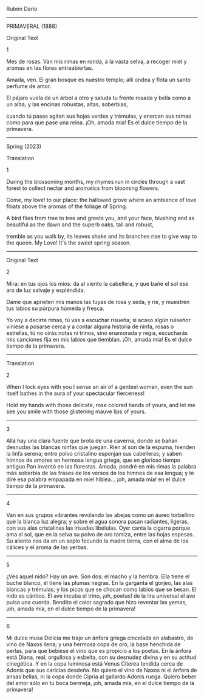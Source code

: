 Rubén Darío 

* * * * *

PRIMAVERAL (1888)

Original Text

1

Mes de rosas. Van mis rimas
en ronda, a la vasta selva,
a recoger miel y aromas
en las flores entreabiertas.

Amada, ven. El gran bosque
es nuestro templo; allí ondea
y flota un santo perfume
de amor. 

El pájaro vuela
de un árbol a otro y saluda
tu frente rosada y bella
como a un alba; y las encinas
robustas, altas, soberbias,

cuando tú pasas agitan
sus hojas verdes y trémulas,
y enarcan sus ramas como
para que pase una reina.
¡Oh, amada mía! Es el dulce
tiempo de la primavera.

* * * * *

Spring (2023)

Translation

1

During the blossoming months, my
rhymes run in circles through a vast
forest to collect nectar and
aromatics from blooming flowers.

Come, my love! to our place: the hallowed
grove where an ambience of love floats
above the aromas of the foliage of Spring.

A bird flies from tree to tree and
greets you, and your face, blushing
and as beautiful as the dawn and the
superb oaks, tall and robust,

tremble as you walk by, its leaves
shake and its branches rise to give
way to the queen. My Love! It's the
sweet spring season.

* * * * *

Original Text

2

Mira: en tus ojos los míos:
da al viento la cabellera,
y que bañe el sol ese aro
de luz salvaje y espléndida.

Dame que aprieten mis manos
las tuyas de rosa y seda,
y ríe, y muestren tus labios
su púrpura húmeda y fresca.

Yo voy a decirte rimas,
tú vas a escuchar risueña;
si acaso algún ruiseñor
viniese a posarse cerca
y a contar alguna historia
de ninfa, rosas o estrellas,
tú no oirás notas ni trinos,
sino enamorada y regia,
escucharás mis canciones
fija en mis labios que tiemblan.
¡Oh, amada mía! Es el dulce
tiempo de la primavera.

* * * * *

Translation

2

When I lock eyes with you I sense
an air of a genteel woman, even
the sun itself bathes in the
aura of your spectacular fierceness!

Hold my hands with those delicate,
rose colored hands of yours, and let
me see you smile with those glistening
mauve lips of yours.


* * * * *

3

Allá hay una clara fuente
que brota de una caverna,
donde se bañan desnudas
las blancas ninfas que juegan.
Ríen al son de la espuma,
hienden la linfa serena;
entre polvo cristalino
esponjan sus cabelleras;
y saben himnos de amores
en hermosa lengua griega,
que en glorioso tiempo antiguo
Pan inventó en las florestas.
Amada, pondré en mis rimas
la palabra más soberbia
de las frases de los versos
de los himnos de esa lengua;
y te diré esa palabra
empapada en miel hiblea...
¡oh, amada mía! en el dulce
tiempo de la primavera.

* * * * *

4

Van en sus grupos vibrantes
revolando las abejas
como un áureo torbellino
que la blanca luz alegra;
y sobre el agua sonora
pasan radiantes, ligeras,
con sus alas cristalinas
las irisadas libélulas.
Oye: canta la cigarra
porque ama al sol, que en la selva
su polvo de oro tamiza,
entre las hojas espesas.
Su aliento nos da en un soplo
fecundo la madre tierra,
con el alma de los cálices
y el aroma de las yerbas.

* * * * *

5

¿Ves aquel nido? Hay un ave.
Son dos: el macho y la hembra.
Ella tiene el buche blanco,
él tiene las plumas negras.
En la garganta el gorjeo,
las alas blancas y trémulas;
y los picos que se chocan
como labios que se besan.
El nido es cántico. El ave
incuba el trino, ¡oh, poetas!
de la lira universal
el ave pulsa una cuerda.
Bendito el calor sagrado
que hizo reventar las yemas,
¡oh, amada mía, en el dulce
tiempo de la primavera!

* * * * *

6

Mi dulce musa Delicia
me trajo un ánfora griega
cincelada en alabastro,
de vino de Naxos llena;
y una hermosa copa de oro,
la base henchida de perlas,
para que bebiese el vino
que es propicio a los poetas.
En la ánfora está Diana,
real, orgullosa y esbelta,
con su desnudez divina
y en su actitud cinegética.
Y en la copa luminosa
está Venus Citerea
tendida cerca de Adonis
que sus caricias desdeña.
No quiero el vino de Naxos
ni el ánfora de ansas bellas,
ni la copa donde Cipria
al gallardo Adonis ruega.
Quiero beber del amor
sólo en tu boca bermeja,
¡oh, amada mía, en el dulce
tiempo de la primavera!
